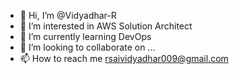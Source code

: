 - 👋 Hi, I’m @Vidyadhar-R
- 👀 I’m interested in AWS Solution Architect
- 🌱 I’m currently learning DevOps
- 💞️ I’m looking to collaborate on ...
- 📫 How to reach me rsaividyadhar009@gmail.com

<!---
Vidyadhar-R/Vidyadhar-R is a ✨ special ✨ repository because its `README.md` (this file) appears on your GitHub profile.
You can click the Preview link to take a look at your changes.
--->
